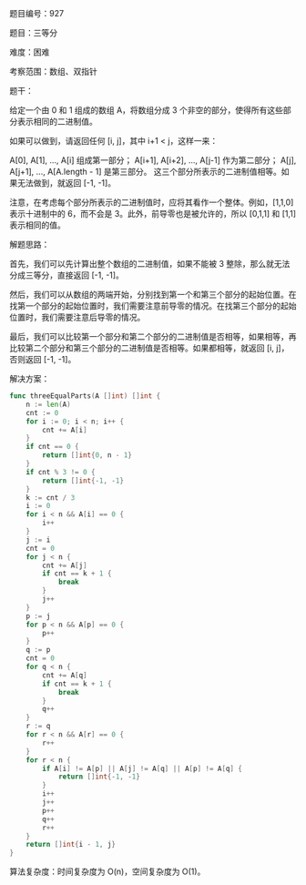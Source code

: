 题目编号：927

题目：三等分

难度：困难

考察范围：数组、双指针

题干：

给定一个由 0 和 1 组成的数组 A，将数组分成 3 个非空的部分，使得所有这些部分表示相同的二进制值。

如果可以做到，请返回任何 [i, j]，其中 i+1 < j，这样一来：

A[0], A[1], ..., A[i] 组成第一部分；
A[i+1], A[i+2], ..., A[j-1] 作为第二部分；
A[j], A[j+1], ..., A[A.length - 1] 是第三部分。
这三个部分所表示的二进制值相等。如果无法做到，就返回 [-1, -1]。

注意，在考虑每个部分所表示的二进制值时，应将其看作一个整体。例如，[1,1,0] 表示十进制中的 6，而不会是 3。此外，前导零也是被允许的，所以 [0,1,1] 和 [1,1] 表示相同的值。

解题思路：

首先，我们可以先计算出整个数组的二进制值，如果不能被 3 整除，那么就无法分成三等分，直接返回 [-1, -1]。

然后，我们可以从数组的两端开始，分别找到第一个和第三个部分的起始位置。在找第一个部分的起始位置时，我们需要注意前导零的情况。在找第三个部分的起始位置时，我们需要注意后导零的情况。

最后，我们可以比较第一个部分和第二个部分的二进制值是否相等，如果相等，再比较第二个部分和第三个部分的二进制值是否相等。如果都相等，就返回 [i, j]，否则返回 [-1, -1]。

解决方案：

```go
func threeEqualParts(A []int) []int {
    n := len(A)
    cnt := 0
    for i := 0; i < n; i++ {
        cnt += A[i]
    }
    if cnt == 0 {
        return []int{0, n - 1}
    }
    if cnt % 3 != 0 {
        return []int{-1, -1}
    }
    k := cnt / 3
    i := 0
    for i < n && A[i] == 0 {
        i++
    }
    j := i
    cnt = 0
    for j < n {
        cnt += A[j]
        if cnt == k + 1 {
            break
        }
        j++
    }
    p := j
    for p < n && A[p] == 0 {
        p++
    }
    q := p
    cnt = 0
    for q < n {
        cnt += A[q]
        if cnt == k + 1 {
            break
        }
        q++
    }
    r := q
    for r < n && A[r] == 0 {
        r++
    }
    for r < n {
        if A[i] != A[p] || A[j] != A[q] || A[p] != A[q] {
            return []int{-1, -1}
        }
        i++
        j++
        p++
        q++
        r++
    }
    return []int{i - 1, j}
}
```

算法复杂度：时间复杂度为 O(n)，空间复杂度为 O(1)。